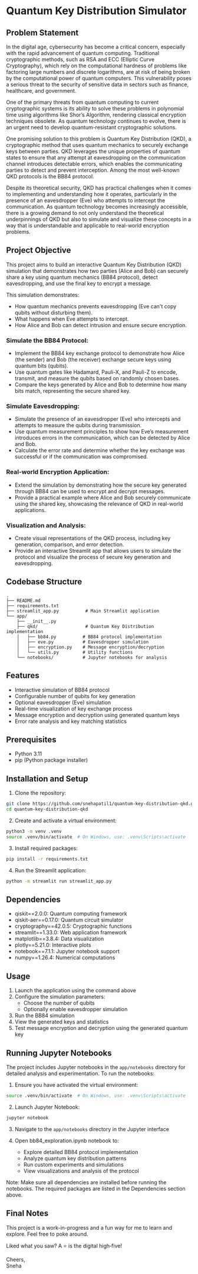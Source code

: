 # Quantum Key Distribution Simulator

## Problem Statement
In the digital age, cybersecurity has become a critical concern, especially with the rapid advancement of quantum computing. Traditional cryptographic methods, such as RSA and ECC (Elliptic Curve Cryptography), which rely on the computational hardness of problems like factoring large numbers and discrete logarithms, are at risk of being broken by the computational power of quantum computers. This vulnerability poses a serious threat to the security of sensitive data in sectors such as finance, healthcare, and government.

One of the primary threats from quantum computing to current cryptographic systems is its ability to solve these problems in polynomial time using algorithms like Shor’s Algorithm, rendering classical encryption techniques obsolete. As quantum technology continues to evolve, there is an urgent need to develop quantum-resistant cryptographic solutions.

One promising solution to this problem is Quantum Key Distribution (QKD), a cryptographic method that uses quantum mechanics to securely exchange keys between parties. QKD leverages the unique properties of quantum states to ensure that any attempt at eavesdropping on the communication channel introduces detectable errors, which enables the communicating parties to detect and prevent interception. Among the most well-known QKD protocols is the BB84 protocol.

Despite its theoretical security, QKD has practical challenges when it comes to implementing and understanding how it operates, particularly in the presence of an eavesdropper (Eve) who attempts to intercept the communication. As quantum technology becomes increasingly accessible, there is a growing demand to not only understand the theoretical underpinnings of QKD but also to simulate and visualize these concepts in a way that is understandable and applicable to real-world encryption problems.

## Project Objective
This project aims to build an interactive Quantum Key Distribution (QKD) simulation that demonstrates how two parties (Alice and Bob) can securely share a key using quantum mechanics (BB84 protocol), detect eavesdropping, and use the final key to encrypt a message.

This simulation demonstrates:
- How quantum mechanics prevents eavesdropping (Eve can't copy qubits without disturbing them).
- What happens when Eve attempts to intercept.
- How Alice and Bob can detect intrusion and ensure secure encryption.

### Simulate the BB84 Protocol:

- Implement the BB84 key exchange protocol to demonstrate how Alice (the sender) and Bob (the receiver) exchange secure keys using quantum bits (qubits).
- Use quantum gates like Hadamard, Pauli-X, and Pauli-Z to encode, transmit, and measure the qubits based on randomly chosen bases.
- Compare the keys generated by Alice and Bob to determine how many bits match, representing the secure shared key.

### Simulate Eavesdropping:

- Simulate the presence of an eavesdropper (Eve) who intercepts and attempts to measure the qubits during transmission.
- Use quantum measurement principles to show how Eve’s measurement introduces errors in the communication, which can be detected by Alice and Bob.
- Calculate the error rate and determine whether the key exchange was successful or if the communication was compromised.

### Real-world Encryption Application:

- Extend the simulation by demonstrating how the secure key generated through BB84 can be used to encrypt and decrypt messages.
- Provide a practical example where Alice and Bob securely communicate using the shared key, showcasing the relevance of QKD in real-world applications.

### Visualization and Analysis:

- Create visual representations of the QKD process, including key generation, comparison, and error detection.
- Provide an interactive Streamlit app that allows users to simulate the protocol and visualize the process of secure key generation and eavesdropping.

## Codebase Structure
```
.
├── README.md
├── requirements.txt
├── streamlit_app.py          # Main Streamlit application
└── app/
    ├── __init__.py
    ├── qkd/                  # Quantum Key Distribution implementation
    │   ├── bb84.py          # BB84 protocol implementation
    │   ├── eve.py           # Eavesdropper simulation
    │   ├── encryption.py    # Message encryption/decryption
    │   └── utils.py         # Utility functions
    └── notebooks/           # Jupyter notebooks for analysis
```

## Features
- Interactive simulation of BB84 protocol
- Configurable number of qubits for key generation
- Optional eavesdropper (Eve) simulation
- Real-time visualization of key exchange process
- Message encryption and decryption using generated quantum keys
- Error rate analysis and key matching statistics

## Prerequisites
- Python 3.11
- pip (Python package installer)

## Installation and Setup

1. Clone the repository:
```bash
git clone https://github.com/snehapatil1/quantum-key-distribution-qkd.git
cd quantum-key-distribution-qkd
```

2. Create and activate a virtual environment:
```bash
python3 -m venv .venv
source .venv/bin/activate  # On Windows, use: .venv\Scripts\activate
```

3. Install required packages:
```bash
pip install -r requirements.txt
```

4. Run the Streamlit application:
```bash
python -m streamlit run streamlit_app.py
```

## Dependencies
- qiskit==2.0.0: Quantum computing framework
- qiskit-aer==0.17.0: Quantum circuit simulator
- cryptography==42.0.5: Cryptographic functions
- streamlit==1.33.0: Web application framework
- matplotlib==3.8.4: Data visualization
- plotly==5.21.0: Interactive plots
- notebook==7.1.1: Jupyter notebook support
- numpy==1.26.4: Numerical computations

## Usage
1. Launch the application using the command above
2. Configure the simulation parameters:
   - Choose the number of qubits
   - Optionally enable eavesdropper simulation
3. Run the BB84 simulation
4. View the generated keys and statistics
5. Test message encryption and decryption using the generated quantum key

## Running Jupyter Notebooks
The project includes Jupyter notebooks in the `app/notebooks` directory for detailed analysis and experimentation. To run the notebooks:

1. Ensure you have activated the virtual environment:
```bash
source .venv/bin/activate  # On Windows, use: .venv\Scripts\activate
```

2. Launch Jupyter Notebook:
```bash
jupyter notebook
```

3. Navigate to the `app/notebooks` directory in the Jupyter interface

4. Open bb84_exploration.ipynb notebook to:
   - Explore detailed BB84 protocol implementation
   - Analyze quantum key distribution patterns
   - Run custom experiments and simulations
   - View visualizations and analysis of the protocol

Note: Make sure all dependencies are installed before running the notebooks. The required packages are listed in the Dependencies section above.

## Final Notes

This project is a work-in-progress and a fun way for me to learn and explore. Feel free to poke around.

Liked what you saw? A ⭐ is the digital high‑five!

Cheers,  
Sneha
